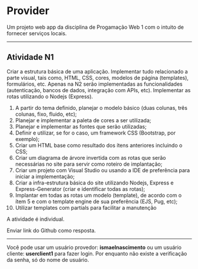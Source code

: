 # Provider
Um projeto web app da disciplina de Progamação Web 1 com o intuito de fornecer serviços locais.

<hr>

<h2>Atividade N1</h2>

Criar a estrutura básica de uma aplicação. Implementar tudo relacionado a parte visual, tais como, HTML, CSS, cores, modelos de página (templates), formulários, etc. Apenas na N2 serão implementadas as funcionalidades (autenticação, bancos de dados, integração com APIs, etc). Implementar as rotas utilizando o Nodejs (Express).

1. A partir do tema definido, planejar o modelo básico (duas colunas, três colunas, fixo, fluido, etc);
2. Planejar e implementar a paleta de cores a ser utilizada;
3. Planejar e implementar as fontes que serão utilizadas;
4. Definir e utilizar, se for o caso, um framework CSS (Bootstrap, por exemplo);
5. Criar um HTML base como resultado dos ítens anteriores incluindo o CSS;
6. Criar um diagrama de árvore invertida com as rotas que serão necessárias no site para servir como roteiro de implantação;
7. Criar um projeto com Visual Studio ou usando a IDE de preferência para iniciar a implementação;
8. Criar a infra-estrutura básica do site utilizando Nodejs, Express e Express-Generator (criar e identificar todas as rotas);
9. Implantar em todas as rotas um modelo (template), de acordo com o ítem 5 e com o template engine de sua preferência (EJS, Pug, etc);
10. Utilizar templates com partials para facilitar a manutenção

A atividade é individual.

Enviar link do Github como resposta.

<hr>

Você pode usar um usuário provedor: <b>ismaelnascimento</b> ou um usuário cliente: <b>userclient1</b> para fazer login. Por enquanto não existe a verificação da senha, só do nome de usuário.